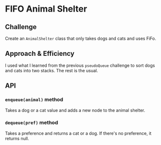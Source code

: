 # FIFO Animal Shelter

## Challenge
Create an `AnimalShelter` class that only takes dogs and cats and uses FiFo.

## Approach & Efficiency
I used what I learned from the previous `pseudoQueue` challenge to sort dogs and cats into two stacks. The rest is the usual.

## API

### `enqueue(animal)` method
Takes a dog or a cat value and adds a new node to the animal shelter.

### `dequeue(pref)` method
Takes a preference and returns a cat or a dog. If there's no preference, it returns null.
